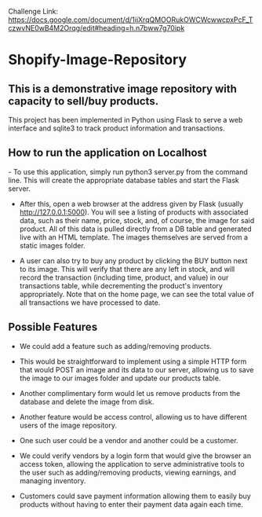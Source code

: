 Challenge Link: https://docs.google.com/document/d/1ijXrqQMOORukOWCWcwwcpxPcF_TczwvNE0wB4M2Orqg/edit#heading=h.n7bww7g70ipk

<h1>Shopify-Image-Repository</h1>
<h2>This is a demonstrative image repository with capacity to sell/buy products.</h2>

This project has been implemented in Python using Flask to serve a web interface and sqlite3 to track product information and transactions.

<h2>How to run the application on Localhost</h2>
- To use this application, simply run python3 server.py from the command line. This will create the appropriate database tables and start the Flask server.

- After this, open a web browser at the address given by Flask (usually http://127.0.0.1:5000). You will see a listing of products with associated data, such as their name, price, stock, and, of course, the image for said product. All of this data is pulled directly from a DB table and generated live with an HTML template. The images themselves are served from a static images folder.

- A user can also try to buy any product by clicking the BUY button next to its image. This will verify that there are any left in stock, and will record the transaction (including time, product, and value) in our transactions table, while decrementing the product's inventory appropriately. Note that on the home page, we can see the total value of all transactions we have processed to date.

<h2>Possible Features</h2>

- We could add a feature such as adding/removing products. 

- This would be straightforward to implement using a simple HTTP form that would POST an image and its data to our server, allowing us to save the image to our images folder and update our products table. 

- Another complimentary form would let us remove products from the database and delete the image from disk.

- Another feature would be access control, allowing us to have different users of the image repository. 

- One such user could be a vendor and another could be a customer. 

- We could verify vendors by a login form that would give the browser an access token, allowing the application to serve administrative tools to the user such as adding/removing products, viewing earnings, and managing inventory. 

- Customers could save payment information allowing them to easily buy products without having to enter their payment data again each time.
